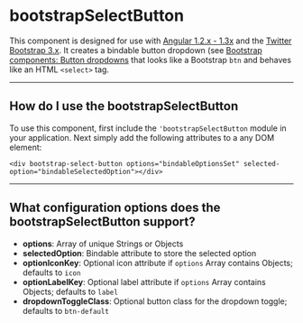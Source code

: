 # bootstrapSelectButton

This component is designed for use with [Angular 1.2.x - 1.3x](https://angularjs.org/) and the [Twitter Bootstrap 3.x](http://getbootstrap.com/). It creates a bindable button dropdown (see [Bootstrap components: Button dropdowns](http://getbootstrap.com/components/#btn-dropdowns) that looks like a Bootstrap `btn` and behaves like an HTML `<select>` tag.

----
## How do I use the bootstrapSelectButton

To use this component, first include the `'bootstrapSelectButton` module in your application. Next simply add the following attributes to a any DOM element:

    <div bootstrap-select-button options="bindableOptionsSet" selected-option="bindableSelectedOption"></div>

----
## What configuration options does the bootstrapSelectButton support?

* **options**: Array of unique Strings or Objects
* **selectedOption**: Bindable attribute to store the selected option
* **optionIconKey**: Optional icon attribute if `options` Array contains Objects; defaults to `icon`
* **optionLabelKey**: Optional label attribute if `options` Array contains Objects; defaults to `label`
* **dropdownToggleClass**: Optional button class for the dropdown toggle; defaults to `btn-default`
